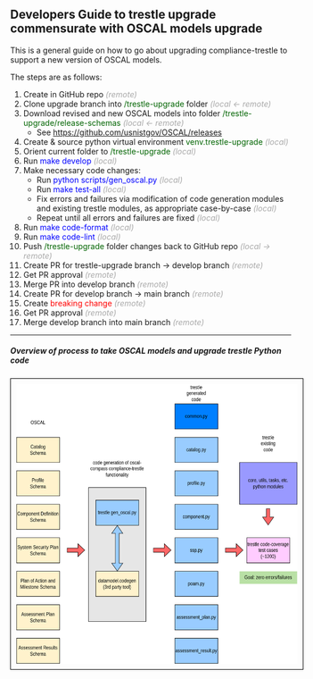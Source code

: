 ## Developers Guide to trestle upgrade commensurate with OSCAL models upgrade

This is a general guide on how to go about upgrading compliance-trestle to support a new version of OSCAL models.

The steps are as follows:

<ol>
<li> Create  in GitHub repo <i style="color:darkgrey;">(remote)</i>
<li> Clone upgrade branch into <span style="color:darkgreen;">/trestle-upgrade</span> folder <i style="color:darkgrey;">(local <- remote)</i>
<li> Download revised and new OSCAL models into folder <span style="color:darkgreen;">/trestle-upgrade/release-schemas</span> <i style="color:darkgrey;">(local <- remote)</i>
<ul>
<li> See <a href="https://github.com/usnistgov/OSCAL/releases">https://github.com/usnistgov/OSCAL/releases</a>
</ul>
<li> Create & source python virtual environment <span style="color:darkgreen;">venv.trestle-upgrade</span> <i style="color:darkgrey;">(local)</i>
<li> Orient current folder to <span style="color:darkgreen;">/trestle-upgrade</span> <i style="color:darkgrey;">(local)</i>
<li> Run <span style="color:blue;">make develop</span> <i style="color:darkgrey;">(local)</i>
<li> Make necessary code changes:
<ul>
<li> Run <span style="color:blue;">python scripts/gen_oscal.py</span> <i style="color:darkgrey;">(local)</i>
<li> Run <span style="color:blue;">make test-all</span> <i style="color:darkgrey;">(local)</i>
<li> Fix errors and failures via modification of code generation modules and existing trestle modules, as appropriate case-by-case <i style="color:darkgrey;">(local)</i>
<li> Repeat until all errors and failures are fixed <i style="color:darkgrey;">(local)</i>
</ul>
<li> Run <span style="color:blue;">make code-format</span> <i style="color:darkgrey;">(local)</i>
<li> Run <span style="color:blue;">make code-lint</span> <i style="color:darkgrey;">(local)</i>
<li> Push <span style="color:darkgreen;">/trestle-upgrade</span> folder changes back to GitHub repo <i style="color:darkgrey;">(local -> remote)</i>
<li> Create PR for trestle-upgrade branch -> develop branch <i style="color:darkgrey;">(remote)</i>
<li> Get PR approval <i style="color:darkgrey;">(remote)</i>
<li> Merge PR into develop branch <i style="color:darkgrey;">(remote)</i>
<li> Create PR for develop branch -> main branch <i style="color:darkgrey;">(remote)</i>
<li> Create <span style="color:red;">breaking change</span> <i style="color:darkgrey;">(remote)</i>
<li> Get PR approval <i style="color:darkgrey;">(remote)</i>
<li> Merge develop branch into main branch <i style="color:darkgrey;">(remote)</i>
</ol>

______________________________________________________________________

##### Overview of process to take OSCAL models and upgrade trestle Python code

<img src="images/trestle-OSCAL-upgrade.png" style="width:600px;height:500px;border: 1px solid #000;padding:10px;">
